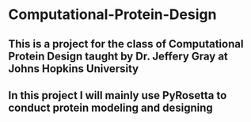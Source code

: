 # Computational-Protein-Design

## This is a project for the class of Computational Protein Design taught by Dr. Jeffery Gray at Johns Hopkins University

## In this project I will mainly use PyRosetta to conduct protein modeling and designing
